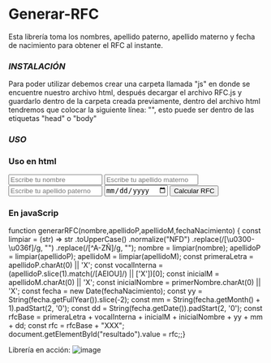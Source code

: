 # Generar-RFC
Esta librería toma los nombres, apellido paterno, apellido materno y fecha de nacimiento para obtener el RFC al instante.

### _INSTALACIÓN_
Para poder utilizar debemos crear una carpeta llamada "js" en donde se encuentre nuestro archivo html, después decargar el archivo RFC.js y guardarlo dentro de la carpeta creada previamente, dentro del archivo html tendremos que colocar la siguiente línea: "<script src="js/RFC.js"></script>", esto puede ser dentro de las etiquetas "head" o "body"

### _USO_
### Uso en html
<input type="text" id="Nombre" placeholder="Escribe tu nombre">
<input type="text" id="ApellidoM" placeholder="Escribe tu apellido materno">
<input type="text" id="ApellidoP" placeholder="Escribe tu apellido paterno">
<input type="date" id="Fecha">
<button onclick="generarRFC(
            document.getElementById('Nombre').value,
            document.getElementById('ApellidoP').value,
            document.getElementById('ApellidoM').value,
            document.getElementById('Fecha').value
        )">Calcular RFC</button>   

### En javaScrip
function generarRFC(nombre,apellidoP,apellidoM,fechaNacimiento) {
    const limpiar = (str) => str
      .toUpperCase()
      .normalize("NFD")
      .replace(/[\u0300-\u036f]/g, "")
      .replace(/[^A-ZÑ]/g, "");
    nombre = limpiar(nombre);
    apellidoP = limpiar(apellidoP);
    apellidoM = limpiar(apellidoM);
    const primeraLetra = apellidoP.charAt(0) || 'X';
    const vocalInterna = (apellidoP.slice(1).match(/[AEIOU]/) || ['X'])[0];
    const inicialM = apellidoM.charAt(0) || 'X';
    const inicialNombre = primerNombre.charAt(0) || 'X';
    const fecha = new Date(fechaNacimiento);
    const yy = String(fecha.getFullYear()).slice(-2);
    const mm = String(fecha.getMonth() + 1).padStart(2, '0');
    const dd = String(fecha.getDate()).padStart(2, '0');
    const rfcBase = primeraLetra + vocalInterna + inicialM + inicialNombre + yy + mm + dd;
    const rfc = rfcBase + "XXX";
    document.getElementById("resultado").value = rfc;;}

 Librería en acción:
    ![image](https://github.com/user-attachments/assets/0100c6b0-888f-4b48-ae72-cf4d7bb452a0)


